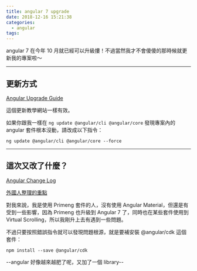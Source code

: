 ```yaml
---
title: angular 7 upgrade
date: 2018-12-16 15:21:38
categories:
  - angular
tags:
---
```


angular 7 在今年 10 月就已經可以升級摟！不過當然我才不會傻傻的那時候就更新我的專案啦～

<!-- more -->

---

## 更新方式

[Angular Upgrade Guide](https://www.google.com.tw/search?q=angular+upgrade&oq=angular+upgrade&aqs=chrome..69i57j69i60j0l4.13893j0j4&sourceid=chrome&ie=UTF-8)

這個更新教學網站一樣有效。

如果你跟我一樣在 `ng update @angular/cli @angular/core` 發現專案內的 angular 套件根本沒動，請改成以下指令：

```
ng update @angular/cli @angular/core --force
```

---

## 這次又改了什麼？

[Angular Change Log](https://github.com/angular/angular/blob/master/CHANGELOG.md)

[外國人整理的重點](https://medium.freecodecamp.org/whats-new-in-angular-7-0-and-how-to-upgrade-f2ed22a79e28)

對我來說，我是使用 Primeng 套件的人，沒有使用 Angular Material，但還是有受到一些影響，因為 Primeng 也升級到 Angular 7 了，同時也在某些套件使用到 Virtual Scrolling，所以我剛升上去有遇到一些問題。

不過只要按照錯誤指令就可以發現問題根源，就是要補安裝 @angular/cdk 這個套件：

```
npm install --save @angular/cdk
```

--angular 好像越來越肥了呢，又加了一個 library--